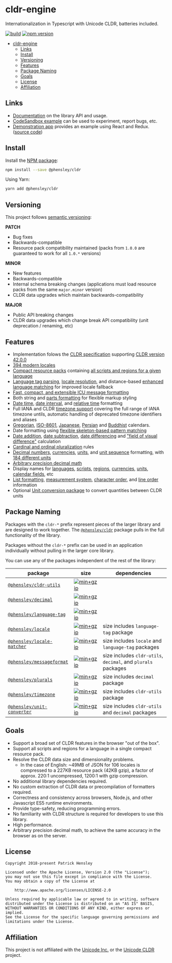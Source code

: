 # cldr-engine

Internationalization in Typescript with Unicode CLDR, batteries included.

[![build](https://github.com/phensley/cldr-engine/workflows/Build%20and%20Test/badge.svg)](https://github.com/phensley/cldr-engine/actions)
[![npm version](https://badge.fury.io/js/%40phensley%2Fcldr.svg)](https://www.npmjs.com/package/@phensley/cldr)

- [cldr-engine](#cldr-engine)
  - [Links](#links)
  - [Install](#install)
  - [Versioning](#versioning)
  - [Features](#features)
  - [Package Naming](#package-naming)
  - [Goals](#goals)
  - [License](#license)
  - [Affiliation](#affiliation)

## Links

- [Documentation](https://phensley.github.io/cldr-engine/) on the library API and usage.
- [CodeSandbox example](https://codesandbox.io/s/qqr1rl40r6) can be used to experiment, report bugs, etc.
- [Demonstration app](https://phensley.github.io/cldr-engine-react-demo/) provides an example using React and Redux. ([source code](https://github.com/phensley/cldr-engine-react-demo))

## Install

Install the [NPM package](https://www.npmjs.com/package/@phensley/cldr):

```bash
npm install --save @phensley/cldr
```

Using Yarn:

```bash
yarn add @phensley/cldr
```

## Versioning

This project follows [semantic versioning](https://semver.org/):

**PATCH**

- Bug fixes
- Backwards-compatible
- Resource pack compatibility maintained (packs from `1.0.0` are guaranteed to work for all `1.0.*` versions)

**MINOR**

- New features
- Backwards-compatible
- Internal schema breaking changes (applications must load resource packs from the same `major.minor` version)
- CLDR data upgrades which maintain backwards-compatibility

**MAJOR**

- Public API breaking changes
- CLDR data upgrades which change break API compatibility (unit deprecation / renaming, etc)

## Features

- Implementation folows the [CLDR specification](https://www.unicode.org/reports/tr35/tr35-general.html) supporting [CLDR version 42.0.0](http://cldr.unicode.org/index/downloads/cldr-42)
- [394 modern locales](https://phensley.github.io/cldr-engine/docs/en/api-cldrframework#availablelocales)
- [Compact resource packs](https://phensley.github.io/cldr-engine/docs/en/doc-design-bundles) containing [all scripts and regions for a given language](https://unpkg.com/@phensley/cldr/packs/)
- [Language tag parsing](https://phensley.github.io/cldr-engine/docs/en/api-cldrframework#parselanguagetag), [locale resolution](https://phensley.github.io/cldr-engine/docs/en/api-cldrframework#resolvelocale), and distance-based [enhanced language matching](https://phensley.github.io/cldr-engine/docs/en/api-localematcher) for improved locale fallback
- [Fast, compact, and extensible ICU message formatting](packages/messageformat/README.md)
- Both string and [parts formatting](https://phensley.github.io/cldr-engine/docs/en/api-cldr-numbers#formatdecimaltoparts) for flexible markup styling
- [Date time](https://phensley.github.io/cldr-engine/docs/en/api-cldr-calendars#formatdate), [date interval](https://phensley.github.io/cldr-engine/docs/en/api-cldr-calendars#formatdateinterval), and [relative time](https://phensley.github.io/cldr-engine/docs/en/api-cldr-calendars#formatrelativetime) formatting
- Full IANA and CLDR [timezone support](https://phensley.github.io/cldr-engine/docs/en/api-cldr-calendars#resolvetimezoneid) covering the full range of IANA timezone untils, automatic handling of deprecated timezone identifiers and aliases
- [Gregorian](https://phensley.github.io/cldr-engine/docs/en/api-gregoriandate), [ISO-8601](https://phensley.github.io/cldr-engine/docs/en/api-iso8601date), [Japanese](https://phensley.github.io/cldr-engine/docs/en/api-japanesedate), [Persian](https://phensley.github.io/cldr-engine/docs/en/api-persiandate) and [Buddhist](https://phensley.github.io/cldr-engine/docs/en/api-buddhistdate) calendars.
- Date formatting using [flexible skeleton-based pattern matching](https://phensley.github.io/cldr-engine/docs/en/api-dateskeleton)
- [Date addition](https://phensley.github.io/cldr-engine/docs/en/api-calendardate#add), [date subtraction](https://phensley.github.io/cldr-engine/docs/en/api-calendardate#subtract), [date differencing](https://phensley.github.io/cldr-engine/docs/en/api-calendardate#difference) and ["field of visual difference"](https://phensley.github.io/cldr-engine/docs/en/api-calendardate#fieldofvisualdifference) calculation
- [Cardinal and ordinal pluralization](https://phensley.github.io/cldr-engine/docs/en/api-cldr-numbers#getpluralcardinal) rules
- [Decimal numbers](https://phensley.github.io/cldr-engine/docs/en/api-cldr-numbers#formatdecimal), [currencies](https://phensley.github.io/cldr-engine/docs/en/api-cldr-numbers#formatcurrency), [units](https://phensley.github.io/cldr-engine/docs/en/api-cldr-units#formatquantity), and [unit sequence](https://phensley.github.io/cldr-engine/docs/en/api-cldr-units#formatquantitysequence) formatting, with [184 different units](https://phensley.github.io/cldr-engine/docs/en/api-unittype)
- [Arbitrary precision decimal math](https://phensley.github.io/cldr-engine/docs/en/doc-math)
- Display names for [languages](https://phensley.github.io/cldr-engine/docs/en/api-cldr-general#getlanguagedisplayname), [scripts](https://phensley.github.io/cldr-engine/docs/en/api-cldr-general#getscriptdisplayname), [regions](https://phensley.github.io/cldr-engine/docs/en/api-cldr-general#getregiondisplayname), [currencies](https://phensley.github.io/cldr-engine/docs/en/api-cldr-numbers#getcurrencydisplayname), [units](https://phensley.github.io/cldr-engine/docs/en/api-cldr-units#getunitdisplayname), [calendar fields](https://phensley.github.io/cldr-engine/docs/en/api-cldr-calendars#months), etc
- [List formatting](https://phensley.github.io/cldr-engine/docs/en/api-cldr-general#formatlist), [measurement system](https://phensley.github.io/cldr-engine/docs/en/api-cldr-general#measurementsystem), [character order](https://phensley.github.io/cldr-engine/docs/en/api-cldr-general#characterorder), and [line order](https://phensley.github.io/cldr-engine/docs/en/api-cldr-general#lineorder) information
- Optional [Unit conversion package](packages/unit-converter) to convert quantities between CLDR units

## Package Naming

Packages with the `cldr-*` prefix represent pieces of the larger library and are designed to work together. The [`@phensley/cldr`](https://www.npmjs.com/package/@phensley/cldr) package pulls in the full functionality of the library.

Packages without the `cldr-*` prefix can be used in an application individually without pulling in the larger core library.

You can use any of the packages independent of the rest of the library:

| package                                                                              | size                                                                                                                                       | dependencies                                                  |
| ------------------------------------------------------------------------------------ | ------------------------------------------------------------------------------------------------------------------------------------------ | ------------------------------------------------------------- |
| [`@phensley/cldr-utils`](https://www.npmjs.com/package/@phensley/cldr-utils)         | [![min+gzip](https://badgen.net/bundlephobia/minzip/@phensley/cldr-utils)](https://bundlephobia.com/result?p=@phensley/cldr-utils)         |                                                               |
| [`@phensley/decimal`](https://www.npmjs.com/package/@phensley/decimal)               | [![min+gzip](https://badgen.net/bundlephobia/minzip/@phensley/decimal)](https://bundlephobia.com/result?p=@phensley/decimal)               |                                                               |
| [`@phensley/language-tag`](https://www.npmjs.com/package/@phensley/language-tag)     | [![min+gzip](https://badgen.net/bundlephobia/minzip/@phensley/language-tag)](https://bundlephobia.com/result?p=@phensley/language-tag)     |                                                               |
| [`@phensley/locale`](https://www.npmjs.com/package/@phensley/locale)                 | [![min+gzip](https://badgen.net/bundlephobia/minzip/@phensley/locale)](https://bundlephobia.com/result?p=@phensley/locale)                 | size includes `language-tag` package                          |
| [`@phensley/locale-matcher`](https://www.npmjs.com/package/@phensley/locale-matcher) | [![min+gzip](https://badgen.net/bundlephobia/minzip/@phensley/locale-matcher)](https://bundlephobia.com/result?p=@phensley/locale-matcher) | size includes `locale` and `language-tag` packages            |
| [`@phensley/messageformat`](https://www.npmjs.com/package/@phensley/messageformat)   | [![min+gzip](https://badgen.net/bundlephobia/minzip/@phensley/messageformat)](https://bundlephobia.com/result?p=@phensley/messageformat)   | size includes `cldr-utils`, `decimal`, and `plurals` packages |
| [`@phensley/plurals`](https://www.npmjs.com/package/@phensley/plurals)               | [![min+gzip](https://badgen.net/bundlephobia/minzip/@phensley/plurals)](https://bundlephobia.com/result?p=@phensley/plurals)               | size includes `decimal` package                               |
| [`@phensley/timezone`](https://www.npmjs.com/package/@phensley/timezone)             | [![min+gzip](https://badgen.net/bundlephobia/minzip/@phensley/timezone)](https://bundlephobia.com/result?p=@phensley/timezone)             | size includes `cldr-utils` package                            |
| [`@phensley/unit-converter`](https://www.npmjs.com/package/@phensley/unit-converter) | [![min+gzip](https://badgen.net/bundlephobia/minzip/@phensley/unit-converter)](https://bundlephobia.com/result?p=@phensley/unit-converter) | size includes `cldr-utils` and `decimal` packages             |

## Goals

- Support a broad set of CLDR features in the browser "out of the box".
- Support all scripts and regions for a language in a single compact resource pack.
- Resolve the CLDR data size and dimensionality problems.
  - In the case of English: ~49MB of JSON for 106 locales is compressed to a 227KB resource pack (42KB gzip), a factor of approx. 220:1 uncompressed, 1200:1 with gzip compression.
- No additional library dependencies required.
- No custom extraction of CLDR data or precompilation of formatters required.
- Correctness and consistency across browsers, Node.js, and other Javascript ES5 runtime environments.
- Provide type-safety, reducing programming errors.
- No familiarity with CLDR structure is required for developers to use this library.
- High performance.
- Arbitrary precision decimal math, to achieve the same accuracy in the browser as on the server.

## License

    Copyright 2018-present Patrick Hensley

    Licensed under the Apache License, Version 2.0 (the "License");
    you may not use this file except in compliance with the License.
    You may obtain a copy of the License at

        http://www.apache.org/licenses/LICENSE-2.0

    Unless required by applicable law or agreed to in writing, software
    distributed under the License is distributed on an "AS IS" BASIS,
    WITHOUT WARRANTIES OR CONDITIONS OF ANY KIND, either express or implied.
    See the License for the specific language governing permissions and
    limitations under the License.

## Affiliation

This project is not affiliated with the [Unicode Inc.](https://unicode.org) or the [Unicode CLDR](http://cldr.unicode.org/) project.
